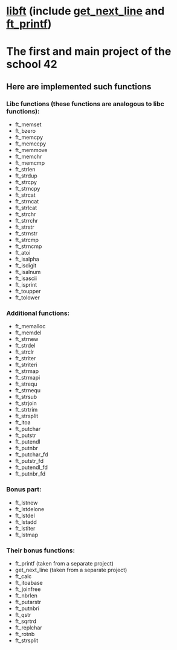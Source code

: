 # [libft](https://github.com/Dude-Rocker/resources/blob/master/libft.pdf) (include [get_next_line](https://github.com/Dude-Rocker/resources/blob/master/get_next_line.pdf) and [ft_printf](https://github.com/Dude-Rocker/ft_printf))
# The first and main project of the school 42

## Here are implemented such functions
### Libc functions (these functions are analogous to libc functions):

* ft_memset
* ft_bzero
* ft_memcpy
* ft_memccpy
* ft_memmove
* ft_memchr
* ft_memcmp
* ft_strlen
* ft_strdup
* ft_strcpy
* ft_strncpy
* ft_strcat
* ft_strncat
* ft_strlcat
* ft_strchr
* ft_strrchr
* ft_strstr
* ft_strnstr
* ft_strcmp
* ft_strncmp
* ft_atoi
* ft_isalpha
* ft_isdigit
* ft_isalnum
* ft_isascii
* ft_isprint
* ft_toupper
* ft_tolower

### Additional functions:

* ft_memalloc
* ft_memdel
* ft_strnew
* ft_strdel
* ft_strclr
* ft_striter
* ft_striteri
* ft_strmap
* ft_strmapi
* ft_strequ
* ft_strnequ
* ft_strsub
* ft_strjoin
* ft_strtrim
* ft_strsplit
* ft_itoa
* ft_putchar
* ft_putstr
* ft_putendl
* ft_putnbr
* ft_putchar_fd
* ft_putstr_fd
* ft_putendl_fd
* ft_putnbr_fd

### Bonus part:

* ft_lstnew
* ft_lstdelone
* ft_lstdel
* ft_lstadd
* ft_lstiter
* ft_lstmap

### Their bonus functions:

* ft_printf (taken from a separate project)
* get_next_line (taken from a separate project)
* ft_calc
* ft_itoabase
* ft_joinfree
* ft_nbrlen
* ft_putarstr
* ft_putnbri
* ft_qstr
* ft_sqrtrd
* ft_replchar
* ft_rotnb
* ft_strsplit
